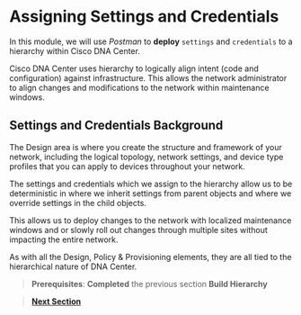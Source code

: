 # Assigning Settings and Credentials

In this module, we will use *Postman* to **deploy** `settings` and `credentials` to a hierarchy within Cisco DNA Center. 

Cisco DNA Center uses hierarchy to logically align intent (code and configuration) against infrastructure. This allows the network administrator to align changes and modifications to the network within maintenance windows.

## Settings and Credentials Background

The Design area is where you create the structure and framework of your network, including the logical topology, network settings, and device type profiles that you can apply to devices throughout your network.

The settings and credentials which we assign to the hierarchy allow us to be deterministic in where we inherit settings from parent objects and where we override settings in the child objects.

This allows us to deploy changes to the network with localized maintenance windows and or slowly roll out changes through multiple sites without impacting the entire network. 

As with all the Design, Policy & Provisioning elements, they are all tied to the hierarchical nature of DNA Center. 

> **Prerequisites**: **Completed** the previous section **Build Hierarchy**

> [**Next Section**](02-postman.md)
